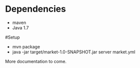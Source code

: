 # Dependencies
* maven
* Java 1.7

#Setup
* mvn package
* java -jar target/market-1.0-SNAPSHOT.jar server market.yml

More documentation to come.